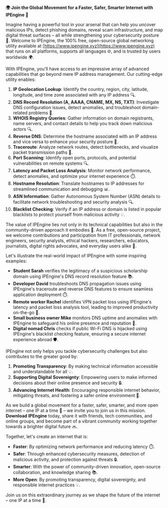**🌍 Join the Global Movement for a Faster, Safer, Smarter Internet with IPEngine 🚀**

Imagine having a powerful tool in your arsenal that can help you uncover malicious IPs, detect phishing domains, reveal scam infrastructure, and map digital threat surfaces – all while strengthening your cybersecurity posture 🔐. Welcome to IPEngine, the 100% free, open-source global networking utility available at [https://www.ipengine.xyz](https://www.ipengine.xyz) that runs on all platforms, supports all languages 🌐, and is trusted by users worldwide 🌍.

With IPEngine, you'll have access to an impressive array of advanced capabilities that go beyond mere IP address management. Our cutting-edge utility enables:

1. **IP Geolocation Lookup**: Identify the country, region, city, latitude, longitude, and time zone associated with any IP address 🔍.
2. **DNS Record Resolution (A, AAAA, CNAME, MX, NS, TXT)**: Investigate DNS configuration issues, detect anomalies, and troubleshoot domain-related problems 📡.
3. **WHOIS Registry Queries**: Gather information on domain registrants, name servers, and contact details to help you track down malicious actors 🔍.
4. **Reverse DNS**: Determine the hostname associated with an IP address and vice versa to enhance your security posture 🤔.
5. **Traceroute**: Analyze network routes, detect bottlenecks, and visualize packet transmission paths 🚀.
6. **Port Scanning**: Identify open ports, protocols, and potential vulnerabilities on remote systems 🔍.
7. **Latency and Packet Loss Analysis**: Monitor network performance, detect anomalies, and optimize your internet experience ⏱️.
8. **Hostname Resolution**: Translate hostnames to IP addresses for streamlined communication and debugging 📊.
9. **ASN Information**: Gather Autonomous System Number (ASN) details to facilitate network troubleshooting and security analysis 🔍.
10. **Blacklist Checking**: Verify if an IP address or domain is listed in popular blacklists to protect yourself from malicious activity 💡.

The value of IPEngine lies not only in its technical capabilities but also in the community-driven approach it embodies 🌟. As a free, open-source project, we welcome contributions and participation from IT professionals, network engineers, security analysts, ethical hackers, researchers, educators, journalists, digital rights advocates, and everyday users alike 👥.

Let's illustrate the real-world impact of IPEngine with some inspiring examples:

* **Student Sarah** verifies the legitimacy of a suspicious scholarship domain using IPEngine's DNS record resolution feature 📚.
* **Developer David** troubleshoots DNS propagation issues using IPEngine's traceroute and reverse DNS features to ensure seamless application deployment ⏱️.
* **Remote worker Rachel** identifies VPN packet loss using IPEngine's latency and packet loss analysis tool, leading to improved productivity on-the-go 🌟.
* **Small business owner Mike** monitors DNS uptime and anomalies with IPEngine to safeguard his online presence and reputation 💼.
* **Digital nomad Chris** checks if public Wi-Fi DNS is hijacked using IPEngine's blacklist checking feature, ensuring a secure internet experience abroad 🛡️.

IPEngine not only helps you tackle cybersecurity challenges but also contributes to the greater good by:

1. **Promoting Transparency**: By making technical information accessible and understandable for all 💡.
2. **Supporting Digital Sovereignty**: Empowering users to make informed decisions about their online presence and security 🔒.
3. **Advancing Internet Health**: Encouraging responsible internet behavior, mitigating threats, and fostering a safer online environment 🌟.

As we build a global movement for a faster, safer, smarter, and more open internet – one IP at a time 🚀 – we invite you to join us in this mission. **Download IPEngine** today, share it with friends, tech communities, and online groups, and become part of a vibrant community working together towards a brighter digital future 🔜.

Together, let's create an internet that is:

* **Faster**: By optimizing network performance and reducing latency ⏱️.
* **Safer**: Through enhanced cybersecurity measures, detection of malicious activity, and protection against threats 🔒.
* **Smarter**: With the power of community-driven innovation, open-source collaboration, and knowledge sharing 📚.
* **More Open**: By promoting transparency, digital sovereignty, and responsible internet practices 💡.

Join us on this extraordinary journey as we shape the future of the internet – one IP at a time 🌟.